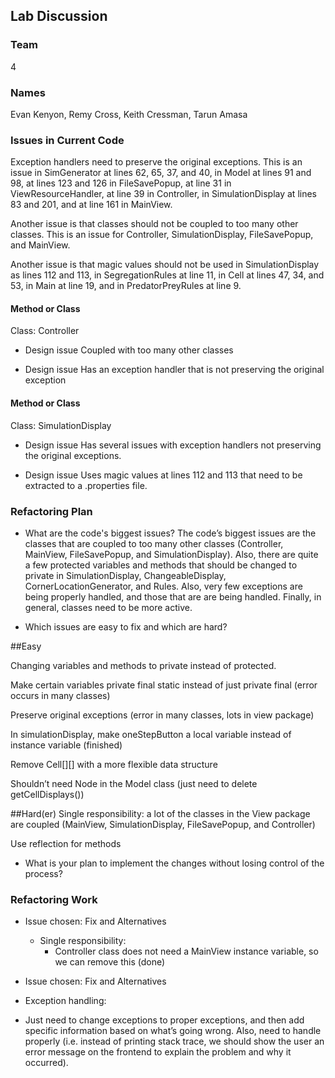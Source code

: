 ## Lab Discussion
### Team
4
### Names
Evan Kenyon, Remy Cross, Keith Cressman, Tarun Amasa


### Issues in Current Code
Exception handlers need to preserve the original exceptions. This is an issue in SimGenerator at lines 62, 65, 37, and 40, in Model at lines 91 and 98, at lines 123 and 126 in FileSavePopup, at line 31 in ViewResourceHandler, at line 39 in Controller, in SimulationDisplay at lines 83 and 201, and at line 161 in MainView.

Another issue is that classes should not be coupled to too many other classes. This is an issue for Controller, SimulationDisplay, FileSavePopup, and MainView.

Another issue is that magic values should not be used in SimulationDisplay as lines 112 and 113, in SegregationRules at line 11, in Cell at lines 47, 34, and 53, in Main at line 19, and in PredatorPreyRules at line 9.

#### Method or Class
Class: Controller
* Design issue
  Coupled with too many other classes

* Design issue
  Has an exception handler that is not preserving the original exception

#### Method or Class
Class: SimulationDisplay

* Design issue
  Has several issues with exception handlers not preserving the original exceptions.

* Design issue
  Uses magic values at lines 112 and 113 that need to be extracted to a .properties file.


### Refactoring Plan

* What are the code's biggest issues?
  The code’s biggest issues are the classes that are coupled to too many other classes (Controller, MainView, FileSavePopup, and SimulationDisplay). Also, there are quite a few protected variables and methods that should be changed to private in SimulationDisplay, ChangeableDisplay, CornerLocationGenerator, and Rules. Also, very few exceptions are being properly handled, and those that are are being handled. Finally, in general, classes need to be more active.

* Which issues are easy to fix and which are hard?


##Easy

Changing variables and methods to private instead of protected.

Make certain variables private final static instead of just private final (error occurs in many classes)


Preserve original exceptions (error in many classes, lots in view package)


In simulationDisplay, make oneStepButton a local variable instead of instance variable (finished)


Remove Cell[][] with a more flexible data structure

Shouldn’t need Node in the Model class (just need to delete getCellDisplays())





##Hard(er)
Single responsibility: a lot of the classes in the View package are coupled (MainView, SimulationDisplay, FileSavePopup, and Controller)

Use reflection for methods



* What is your plan to implement the changes without losing control of the process?


### Refactoring Work

* Issue chosen: Fix and Alternatives
    * Single responsibility:
        * Controller class does not need a MainView instance variable, so we can remove this (done)


* Issue chosen: Fix and Alternatives
* Exception handling:
* Just need to change exceptions to proper exceptions, and then add specific information based on what’s going wrong. Also, need to handle properly (i.e. instead of printing stack trace, we should show the user an error message on the frontend to explain the problem and why it occurred).

